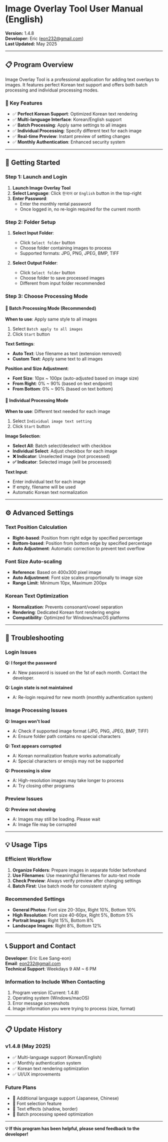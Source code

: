 # Image Overlay Tool User Manual (English)

**Version:** 1.4.8  
**Developer:** Eric (eon232@gmail.com)  
**Last Updated:** May 2025

---

## 📋 Program Overview

Image Overlay Tool is a professional application for adding text overlays to images. It features perfect Korean text support and offers both batch processing and individual processing modes.

### 🌟 Key Features
- ✅ **Perfect Korean Support**: Optimized Korean text rendering
- ✅ **Multi-language Interface**: Korean/English support
- ✅ **Batch Processing**: Apply same settings to all images
- ✅ **Individual Processing**: Specify different text for each image
- ✅ **Real-time Preview**: Instant preview of setting changes
- ✅ **Monthly Authentication**: Enhanced security system

---

## 🚀 Getting Started

### Step 1: Launch and Login

1. **Launch Image Overlay Tool**
2. **Select Language**: Click `한국어` or `English` button in the top-right
3. **Enter Password**: 
   - Enter the monthly rental password
   - Once logged in, no re-login required for the current month

### Step 2: Folder Setup

1. **Select Input Folder**: 
   - Click `Select folder` button
   - Choose folder containing images to process
   - Supported formats: JPG, PNG, JPEG, BMP, TIFF

2. **Select Output Folder**:
   - Click `Select folder` button  
   - Choose folder to save processed images
   - Different from input folder recommended

### Step 3: Choose Processing Mode

#### 🔄 Batch Processing Mode (Recommended)
**When to use**: Apply same style to all images

1. Select `Batch apply to all images`
2. Click `Start` button

**Text Settings**:
- **Auto Text**: Use filename as text (extension removed)
- **Custom Text**: Apply same text to all images

**Position and Size Adjustment**:
- **Font Size**: 10px ~ 100px (auto-adjusted based on image size)
- **From Right**: 0% ~ 90% (based on text endpoint)
- **From Bottom**: 0% ~ 90% (based on text bottom)

#### 🎯 Individual Processing Mode
**When to use**: Different text needed for each image

1. Select `Individual image text setting`
2. Click `Start` button

**Image Selection**:
- **Select All**: Batch select/deselect with checkbox
- **Individual Select**: Adjust checkbox for each image
- **❌ Indicator**: Unselected image (not processed)
- **✅ Indicator**: Selected image (will be processed)

**Text Input**:
- Enter individual text for each image
- If empty, filename will be used
- Automatic Korean text normalization

---

## ⚙️ Advanced Settings

### Text Position Calculation
- **Right-based**: Position from right edge by specified percentage
- **Bottom-based**: Position from bottom edge by specified percentage
- **Auto Adjustment**: Automatic correction to prevent text overflow

### Font Size Auto-scaling
- **Reference**: Based on 400x300 pixel image
- **Auto Adjustment**: Font size scales proportionally to image size
- **Range Limit**: Minimum 10px, Maximum 200px

### Korean Text Optimization
- **Normalization**: Prevents consonant/vowel separation
- **Rendering**: Dedicated Korean font rendering engine
- **Compatibility**: Optimized for Windows/macOS platforms

---

## 🔧 Troubleshooting

### Login Issues
**Q: I forgot the password**
- A: New password is issued on the 1st of each month. Contact the developer.

**Q: Login state is not maintained**
- A: Re-login required for new month (monthly authentication system)

### Image Processing Issues
**Q: Images won't load**
- A: Check if supported image format (JPG, PNG, JPEG, BMP, TIFF)
- A: Ensure folder path contains no special characters

**Q: Text appears corrupted**
- A: Korean normalization feature works automatically
- A: Special characters or emojis may not be supported

**Q: Processing is slow**
- A: High-resolution images may take longer to process
- A: Try closing other programs

### Preview Issues
**Q: Preview not showing**
- A: Images may still be loading. Please wait
- A: Image file may be corrupted

---

## 💡 Usage Tips

### Efficient Workflow
1. **Organize Folders**: Prepare images in separate folder beforehand
2. **Use Filenames**: Use meaningful filenames for auto-text mode
3. **Check Preview**: Always verify preview after changing settings
4. **Batch First**: Use batch mode for consistent styling

### Recommended Settings
- **General Photos**: Font size 20-30px, Right 10%, Bottom 10%
- **High Resolution**: Font size 40-60px, Right 5%, Bottom 5%
- **Portrait Images**: Right 15%, Bottom 8%
- **Landscape Images**: Right 8%, Bottom 12%

---

## 📞 Support and Contact

**Developer**: Eric (Lee Sang-eon)  
**Email**: eon232@gmail.com  
**Technical Support**: Weekdays 9 AM ~ 6 PM

### Information to Include When Contacting
1. Program version (Current: 1.4.8)
2. Operating system (Windows/macOS)
3. Error message screenshots
4. Image information you were trying to process (size, format)

---

## 📋 Update History

### v1.4.8 (May 2025)
- ✅ Multi-language support (Korean/English)
- ✅ Monthly authentication system
- ✅ Korean text rendering optimization
- ✅ UI/UX improvements

### Future Plans
- 🔄 Additional language support (Japanese, Chinese)
- 🔄 Font selection feature
- 🔄 Text effects (shadow, border)
- 🔄 Batch processing speed optimization

---

**💡 If this program has been helpful, please send feedback to the developer!**
